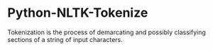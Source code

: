 # Python-NLTK-Tokenize

Tokenization is the process of demarcating and possibly classifying sections of a string of input characters. 




